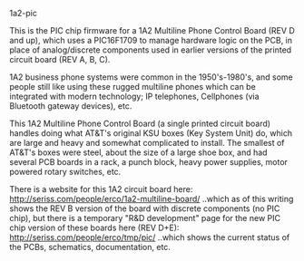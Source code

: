 1a2-pic

This is the PIC chip firmware for a 1A2 Multiline Phone Control Board (REV D and up),
which uses a PIC16F1709 to manage hardware logic on the PCB, in place of analog/discrete components
used in earlier versions of the printed circuit board (REV A, B, C).

1A2 business phone systems were common in the 1950's-1980's, and some people still like
using these rugged multiline phones which can be integrated with modern technology;
IP telephones, Cellphones (via Bluetooth gateway devices), etc.

This 1A2 Multiline Phone Control Board (a single printed circuit board) handles doing
what AT&T's original KSU boxes (Key System Unit) do, which are large and heavy and
somewhat complicated to install. The smallest of AT&T's boxes were steel, about the size
of a large shoe box, and had several PCB boards in a rack, a punch block, heavy power supplies,
motor powered rotary switches, etc.

There is a website for this 1A2 circuit board here:
http://seriss.com/people/erco/1a2-multiline-board/
..which as of this writing shows the REV B version of the board with discrete components (no PIC chip),
but there is a temporary "R&D development" page for the new PIC chip version of these boards here (REV D+E):
http://seriss.com/people/erco/tmp/pic/
..which shows the current status of the PCBs, schematics, documentation, etc.
